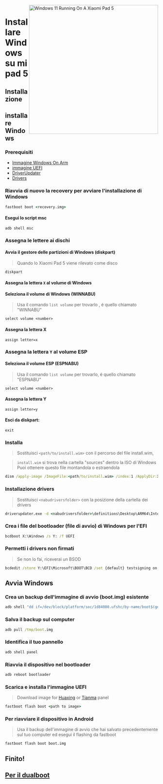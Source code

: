 <img align="right" src="https://raw.githubusercontent.com/erdilS/Port-Windows-11-Xiaomi-Pad-5/main/nabu.png" width="425" alt="Windows 11 Running On A Xiaomi Pad 5">


# Installare Windows su mi pad 5

## Installazione

## installare Windows

### Prerequisiti

- [Immagine Windows On Arm](https://uupdump.net/)
- [immagine UEFI](../../../../releases/tag/1.0)
- [DriverUpdater](https://github.com/WOA-Project/DriverUpdater/releases/latest)
- [Drivers](https://github.com/map220v/MiPad5-Drivers/releases/latest)

### Riavvia di nuovo la recovery per avviare l'installazione di Windows

```cmd
fastboot boot <recovery.img>
```


#### Esegui lo script msc

```cmd
adb shell msc
```

### Assegna le lettere ai dischi 
  

#### Avvia il gestore delle partizioni di Windows (diskpart) 

> Quando lo Xiaomi Pad 5 viene rilevato come disco

```cmd
diskpart
```


#### Assegna la lettera `X` al volume di Windows

#### Seleziona il volume di Windows (WINNABU)
> Usa il comando `list volume` per trovarlo , é quello chiamato "WINNABU"

```diskpart
select volume <number>
```

#### Assegna la lettera X
```diskpart
assign letter=x
```

### Assegna la lettera `Y` al volume ESP 

#### Seleziona il volume ESP (ESPNABU)
> Usa il comando `list volume` per trovarlo, é quello chiamato "ESPNABU"

```diskpart
select volume <number>
```

#### Assegna la lettera Y

```diskpart
assign letter=y
```

#### Esci da diskpart:
```diskpart
exit
```

  
  

### Installa

> Sostituisci `<path/to/install.wim>` con il percorso del file install.wim,

> `install.wim` si trova nella cartella "sources" dentro la ISO di Windows
> Puoi ottenere questo file montandola o estraendola

```cmd
dism /apply-image /ImageFile:<path/to/install.wim> /index:1 /ApplyDir:X:\
```

### Installazione drivers

> Sostituisci `<nabudriversfolder>` con la posizione della cartella dei drivers

```cmd
driverupdater.exe -d <nabudriversfolder>\definitions\Desktop\ARM64\Internal\nabu.txt -r <nabudriversfolder> -p X:
```

  

### Crea i file del bootloader (file di avvio) di Windows per l'EFI 

```cmd
bcdboot X:\Windows /s Y: /f UEFI
```

  
  

### Permetti i drivers non firmati

> Se non lo fai, riceverai un BSOD

```cmd
bcdedit /store Y:\EFI\Microsoft\BOOT\BCD /set {default} testsigning on
```


## Avvia Windows

### Crea un backup dell'immagine di avvio (boot.img) esistente

```cmd
adb shell "dd if=/dev/block/platform/soc/1d84000.ufshc/by-name/boot$(getprop ro.boot.slot_suffix) of=/tmp/boot.img"
```

### Salva il backup sul computer

```cmd
adb pull /tmp/boot.img
```
### Identifica il tuo pannello

```cmd
adb shell panel
```


### Riavvia il dispositivo nel bootloader

```cmd
adb reboot bootloader
```

### Scarica e installa l'immagine UEFI
> Download image for [Huaxing](https://raw.githubusercontent.com/erdilS/Port-Windows-11-Xiaomi-Pad-5/main/images/xiaomi-nabu_huaxing.img) or [Tianma](https://raw.githubusercontent.com/erdilS/Port-Windows-11-Xiaomi-Pad-5/main/images/xiaomi-nabu_tianma.img) panel

```cmd
fastboot flash boot <path to image>
```

### Per riavviare il dispositivo in Android
> Usa il backup dell'immagine di avvio che hai salvato precedentemente sul tuo computer ed esegui il flashing da fastboot 

```cmd
fastboot flash boot boot.img
```

## Finito!
## [Per il dualboot](/guide/Italian/dualboot-it.md)
